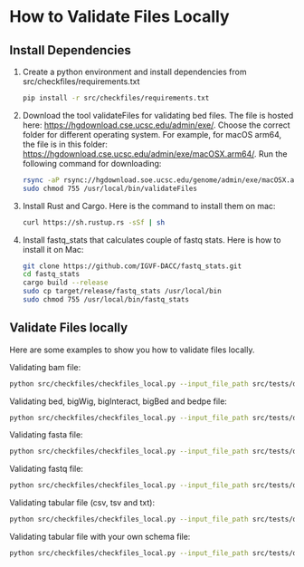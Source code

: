 # How to Validate Files Locally

## Install Dependencies

1. Create a python environment and install dependencies from src/checkfiles/requirements.txt

    ```bash
    pip install -r src/checkfiles/requirements.txt
    ```

2. Download the tool validateFiles for validating bed files. The file is hosted here: <https://hgdownload.cse.ucsc.edu/admin/exe/>. Choose the correct folder for different operating system. For example, for macOS arm64, the file is in this folder: <https://hgdownload.cse.ucsc.edu/admin/exe/macOSX.arm64/>. Run the following command for downloading:

    ```bash
    rsync -aP rsync://hgdownload.soe.ucsc.edu/genome/admin/exe/macOSX.arm64/validateFiles /usr/local/bin/
    sudo chmod 755 /usr/local/bin/validateFiles
    ```

3. Install Rust and Cargo. Here is the command to install them on mac:

    ```bash
    curl https://sh.rustup.rs -sSf | sh
    ```

4. Install fastq_stats that calculates couple of fastq stats. Here is how to install it on Mac:

    ```bash
    git clone https://github.com/IGVF-DACC/fastq_stats.git
    cd fastq_stats
    cargo build --release
    sudo cp target/release/fastq_stats /usr/local/bin
    sudo chmod 755 /usr/local/bin/fastq_stats
    ```

## Validate Files locally

Here are some examples to show you how to validate files locally.

Validating bam file:

```bash
python src/checkfiles/checkfiles_local.py --input_file_path src/tests/data/ENCFF206HGF.bam --file_format bam --md5sum 2d3b7df013d257c7052c084d93ff9026
```

Validating bed, bigWig, bigInteract, bigBed and bedpe file:

```bash
python src/checkfiles/checkfiles_local.py --input_file_path src/tests/data/ENCFF597JNC.bed.gz --file_format bed --file_format_type bed3 --assembly GRCh38 --md5sum d1bae8af8fec54424cff157134652d26
```

Validating fasta file:

```bash
python src/checkfiles/checkfiles_local.py --input_file_path src/tests/data/ENCFF329FTG.fasta.gz --file_format fasta --md5sum c8c18396efe2a44e93f613d00c00823d
```

Validating fastq file:

```bash
python src/checkfiles/checkfiles_local.py --input_file_path src/tests/data/ENCFF594AYI.fastq.gz --file_format fastq --md5sum 3e814f4af7a4c13460584b26fbe32dc4
```

Validating tabular file (csv, tsv and txt):

```bash
python src/checkfiles/checkfiles_local.py --input_file_path src/tests/data/guide_rna_sequences_invalid.tsv.gz --file_format tsv --content_type "guide RNA sequences" --md5sum b8bfdca28ddbcc74128e3e3bb5febe24
```

Validating tabular file with your own schema file:

```bash
python src/checkfiles/checkfiles_local.py --input_file_path src/tests/data/guide_rna_sequences_invalid.tsv.gz --file_format tsv --content_type "guide RNA sequences" --md5sum b8bfdca28ddbcc74128e3e3bb5febe24 --tabular_file_schema_path src/schemas/table_schemas/element_quant.json
```
